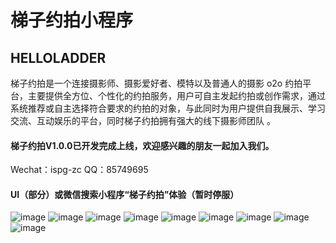 # 梯子约拍小程序
## HELLOLADDER
梯子约拍是一个连接摄影师、摄影爱好者、模特以及普通人的摄影 o2o 约拍平台，主要提供全方位、个性化的约拍服务，用户可自主发起约拍或创作需求，通过系统推荐或自主选择符合要求的约拍的对象，与此同时为用户提供自我展示、学习交流、互动娱乐的平台，同时梯子约拍拥有强大的线下摄影师团队
。
#### 梯子约拍V1.0.0已开发完成上线，欢迎感兴趣的朋友一起加入我们。

  Wechat：ispg-zc
  QQ：85749695

#### UI（部分）或微信搜索小程序“梯子约拍”体验（暂时停服）
![image](https://github.com/unidbaas/ladder/blob/main/ui/引导页.png)
![image](https://github.com/unidbaas/ladder/blob/main/ui/首页.png)
![image](https://github.com/unidbaas/ladder/blob/main/ui/广场.png)
![image](https://github.com/unidbaas/ladder/blob/main/ui/消息.png)
![image](https://github.com/unidbaas/ladder/blob/main/ui/约拍发布.png)
![image](https://github.com/unidbaas/ladder/blob/main/ui/实名认证页面.png)
![image](https://github.com/unidbaas/ladder/blob/main/ui/实名认证.png)
![image](https://github.com/unidbaas/ladder/blob/main/ui/身份认证.png)
![image](https://github.com/unidbaas/ladder/blob/main/ui/消息.png)


